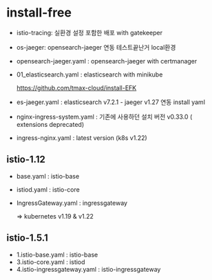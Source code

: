 # install-free

- istio-tracing: 실환경 설정 포함한 배포 with gatekeeper

- os-jaeger: opensearch-jaeger 연동 테스트끝난거 local환경

- opensearch-jaeger.yaml : opensearch-jaeger with certmanager

- 01_elasticsearch.yaml : elasticsearch with minikube 

  https://github.com/tmax-cloud/install-EFK
  
- es-jaeger.yaml : elasticsearch v7.2.1 - jaeger v1.27 연동 install yaml

- nginx-ingress-system.yaml : 기존에 사용하던 설치 버전 v0.33.0 ( extensions deprecated)

- ingress-nginx.yaml : latest version (k8s v1.22) 

## istio-1.12
- base.yaml : istio-base

- istiod.yaml : istio-core

- IngressGateway.yaml : ingressgateway

  => kubernetes v1.19 & v1.22

## istio-1.5.1

- 1.istio-base.yaml : istio-base
- 3.istio-core.yaml : istiod
- 4.istio-ingressgateway.yaml : istio-ingressgateway

